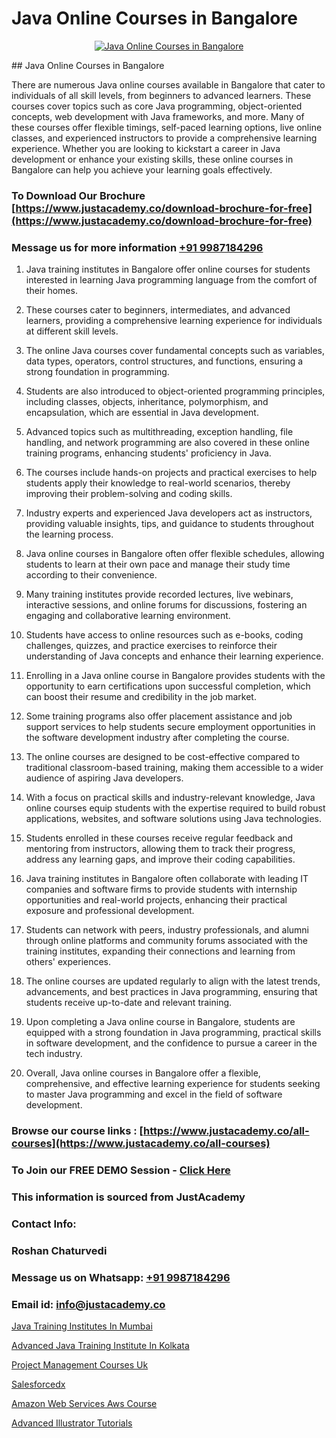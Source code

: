 # Java Online Courses in Bangalore

<p align="center">
  <a href="https://justacademy.co/course-detail/core-java-training">
    <img src="https://justacademy.co/storage2/course_image/1677245426_course_image.webp" alt="Java Online Courses in Bangalore">
  </a>
</p>
## Java Online Courses in Bangalore

There are numerous Java online courses available in Bangalore that cater to individuals of all skill levels, from beginners to advanced learners. These courses cover topics such as core Java programming, object-oriented concepts, web development with Java frameworks, and more. Many of these courses offer flexible timings, self-paced learning options, live online classes, and experienced instructors to provide a comprehensive learning experience. Whether you are looking to kickstart a career in Java development or enhance your existing skills, these online courses in Bangalore can help you achieve your learning goals effectively.
### To Download Our Brochure [https://www.justacademy.co/download-brochure-for-free](https://www.justacademy.co/download-brochure-for-free)
### Message us for more information [+91 9987184296](https://api.whatsapp.com/send?phone=919987184296)
1) Java training institutes in Bangalore offer online courses for students interested in learning Java programming language from the comfort of their homes.

2) These courses cater to beginners, intermediates, and advanced learners, providing a comprehensive learning experience for individuals at different skill levels.

3) The online Java courses cover fundamental concepts such as variables, data types, operators, control structures, and functions, ensuring a strong foundation in programming.

4) Students are also introduced to object-oriented programming principles, including classes, objects, inheritance, polymorphism, and encapsulation, which are essential in Java development.

5) Advanced topics such as multithreading, exception handling, file handling, and network programming are also covered in these online training programs, enhancing students' proficiency in Java.

6) The courses include hands-on projects and practical exercises to help students apply their knowledge to real-world scenarios, thereby improving their problem-solving and coding skills.

7) Industry experts and experienced Java developers act as instructors, providing valuable insights, tips, and guidance to students throughout the learning process.

8) Java online courses in Bangalore often offer flexible schedules, allowing students to learn at their own pace and manage their study time according to their convenience.

9) Many training institutes provide recorded lectures, live webinars, interactive sessions, and online forums for discussions, fostering an engaging and collaborative learning environment.

10) Students have access to online resources such as e-books, coding challenges, quizzes, and practice exercises to reinforce their understanding of Java concepts and enhance their learning experience.

11) Enrolling in a Java online course in Bangalore provides students with the opportunity to earn certifications upon successful completion, which can boost their resume and credibility in the job market.

12) Some training programs also offer placement assistance and job support services to help students secure employment opportunities in the software development industry after completing the course.

13) The online courses are designed to be cost-effective compared to traditional classroom-based training, making them accessible to a wider audience of aspiring Java developers.

14) With a focus on practical skills and industry-relevant knowledge, Java online courses equip students with the expertise required to build robust applications, websites, and software solutions using Java technologies.

15) Students enrolled in these courses receive regular feedback and mentoring from instructors, allowing them to track their progress, address any learning gaps, and improve their coding capabilities.

16) Java training institutes in Bangalore often collaborate with leading IT companies and software firms to provide students with internship opportunities and real-world projects, enhancing their practical exposure and professional development.

17) Students can network with peers, industry professionals, and alumni through online platforms and community forums associated with the training institutes, expanding their connections and learning from others' experiences.

18) The online courses are updated regularly to align with the latest trends, advancements, and best practices in Java programming, ensuring that students receive up-to-date and relevant training.

19) Upon completing a Java online course in Bangalore, students are equipped with a strong foundation in Java programming, practical skills in software development, and the confidence to pursue a career in the tech industry.

20) Overall, Java online courses in Bangalore offer a flexible, comprehensive, and effective learning experience for students seeking to master Java programming and excel in the field of software development.

### Browse our course links : [https://www.justacademy.co/all-courses](https://www.justacademy.co/all-courses) 
### To Join our FREE DEMO Session - [Click Here](https://www.justacademy.co/register-for-course-demo)


### This information is sourced from JustAcademy
### Contact Info:
### Roshan Chaturvedi
### Message us on Whatsapp: [+91 9987184296](https://api.whatsapp.com/send?phone=919987184296)
### Email id: [info@justacademy.co](mailto:info@justacademy.co)
                
[Java Training Institutes In Mumbai](https://www.linkedin.com/pulse/java-training-institutes-mumbai-justacademy-esyve?trackingId=kaESkAegBSESCBLzt3ofGA%3D%3D&lipi=urn%3Ali%3Apage%3Ad_flagship3_company_admin%3BxUP8vDI1SK6JTwycAY2syQ%3D%3D)

[Advanced Java Training Institute In Kolkata](https://www.linkedin.com/pulse/advanced-java-training-institute-kolkata-gjygc?trackingId=%2FE3P%2Bxvpo88pnysEGtZQVw%3D%3D&lipi=urn%3Ali%3Apage%3Ad_flagship3_company_admin%3BzThijShxRS6J0WzPkYT7Lg%3D%3D)

[Project Management Courses Uk](https://medium.com/@shivamja27/project-management-courses-uk-3efdf0b4b28a)

[Salesforcedx](https://medium.com/@mistersumit961/salesforcedx-b27a8390ac16)

[Amazon Web Services Aws Course](https://justacademyin.github.io/justacademy/amazon-web-services-aws-course)

[Advanced Illustrator Tutorials](https://justacademyin.github.io/justacademy/advanced-illustrator-tutorials)

